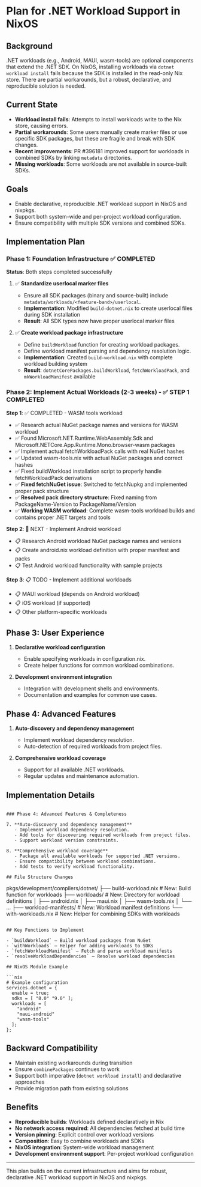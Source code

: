 # Plan for .NET Workload Support in NixOS

## Background

.NET workloads (e.g., Android, MAUI, wasm-tools) are optional components that extend the .NET SDK. On NixOS, installing workloads via `dotnet workload install` fails because the SDK is installed in the read-only Nix store. There are partial workarounds, but a robust, declarative, and reproducible solution is needed.

## Current State

- **Workload install fails**: Attempts to install workloads write to the Nix store, causing errors.
- **Partial workarounds**: Some users manually create marker files or use specific SDK packages, but these are fragile and break with SDK changes.
- **Recent improvements**: PR #396181 improved support for workloads in combined SDKs by linking `metadata` directories.
- **Missing workloads**: Some workloads are not available in source-built SDKs.

## Goals

- Enable declarative, reproducible .NET workload support in NixOS and nixpkgs.
- Support both system-wide and per-project workload configuration.
- Ensure compatibility with multiple SDK versions and combined SDKs.

## Implementation Plan

### Phase 1: Foundation Infrastructure ✅ COMPLETED

**Status**: Both steps completed successfully

1. ✅ **Standardize userlocal marker files**
   - Ensure all SDK packages (binary and source-built) include `metadata/workloads/<feature-band>/userlocal`.
   - **Implementation**: Modified `build-dotnet.nix` to create userlocal files during SDK installation
   - **Result**: All SDK types now have proper userlocal marker files

2. ✅ **Create workload package infrastructure**
   - Define `buildWorkload` function for creating workload packages.
   - Define workload manifest parsing and dependency resolution logic.
   - **Implementation**: Created `build-workload.nix` with complete workload building system
   - **Result**: `dotnetCorePackages.buildWorkload`, `fetchWorkloadPack`, and `mkWorkloadManifest` available

### Phase 2: Implement Actual Workloads (2-3 weeks) - ✅ STEP 1 COMPLETED

**Step 1**: ✅ COMPLETED - WASM tools workload

- ✅ Research actual NuGet package names and versions for WASM workload
- ✅ Found Microsoft.NET.Runtime.WebAssembly.Sdk and Microsoft.NETCore.App.Runtime.Mono.browser-wasm packages
- ✅ Implement actual fetchWorkloadPack calls with real NuGet hashes
- ✅ Updated wasm-tools.nix with actual NuGet packages and correct hashes
- ✅ Fixed buildWorkload installation script to properly handle fetchWorkloadPack derivations
- ✅ **Fixed fetchNuGet issue**: Switched to fetchNupkg and implemented proper pack structure
- ✅ **Resolved pack directory structure**: Fixed naming from PackageName-Version to PackageName/Version
- ✅ **Working WASM workload**: Complete wasm-tools workload builds and contains proper .NET targets and tools

**Step 2**: 🔄 NEXT - Implement Android workload

- 📋 Research Android workload NuGet package names and versions
- 📋 Create android.nix workload definition with proper manifest and packs
- 📋 Test Android workload functionality with sample projects

**Step 3**: 📋 TODO - Implement additional workloads

- 📋 MAUI workload (depends on Android workload)
- 📋 iOS workload (if supported)
- 📋 Other platform-specific workloads

## Phase 3: User Experience

1. **Declarative workload configuration**
   - Enable specifying workloads in configuration.nix.
   - Create helper functions for common workload combinations.

2. **Development environment integration**
   - Integration with development shells and environments.
   - Documentation and examples for common use cases.

## Phase 4: Advanced Features

1. **Auto-discovery and dependency management**
   - Implement workload dependency resolution.
   - Auto-detection of required workloads from project files.

2. **Comprehensive workload coverage**
   - Support for all available .NET workloads.
   - Regular updates and maintenance automation.

## Implementation Details

```text

### Phase 4: Advanced Features & Completeness

7. **Auto-discovery and dependency management**
   - Implement workload dependency resolution.
   - Add tools for discovering required workloads from project files.
   - Support workload version constraints.

8. **Comprehensive workload coverage**
   - Package all available workloads for supported .NET versions.
   - Ensure compatibility between workload combinations.
   - Add tests to verify workload functionality.

## File Structure Changes

```

pkgs/development/compilers/dotnet/
├── build-workload.nix          # New: Build function for workloads
├── workloads/                  # New: Directory for workload definitions
│   ├── android.nix
│   ├── maui.nix
│   ├── wasm-tools.nix
│   └── ...
├── workload-manifests/         # New: Workload manifest definitions
└── with-workloads.nix          # New: Helper for combining SDKs with workloads

```

## Key Functions to Implement

- `buildWorkload` — Build workload packages from NuGet
- `withWorkloads` — Helper for adding workloads to SDKs
- `fetchWorkloadManifest` — Fetch and parse workload manifests
- `resolveWorkloadDependencies` — Resolve workload dependencies

## NixOS Module Example

```nix
# Example configuration
services.dotnet = {
  enable = true;
  sdks = [ "8.0" "9.0" ];
  workloads = [
    "android"
    "maui-android"
    "wasm-tools"
  ];
};
```

## Backward Compatibility

- Maintain existing workarounds during transition
- Ensure `combinePackages` continues to work
- Support both imperative (`dotnet workload install`) and declarative approaches
- Provide migration path from existing solutions

## Benefits

- **Reproducible builds**: Workloads defined declaratively in Nix
- **No network access required**: All dependencies fetched at build time
- **Version pinning**: Explicit control over workload versions
- **Composition**: Easy to combine workloads and SDKs
- **NixOS integration**: System-wide workload management
- **Development environment support**: Per-project workload configuration

---

This plan builds on the current infrastructure and aims for robust, declarative .NET workload support in NixOS and nixpkgs.

